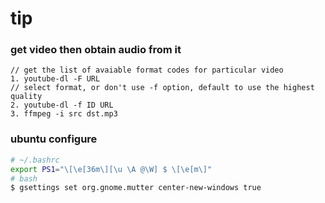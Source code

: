 # tip

### get video then obtain audio from it

```
// get the list of avaiable format codes for particular video
1. youtube-dl -F URL
// select format, or don't use -f option, default to use the highest quality
2. youtube-dl -f ID URL 
3. ffmpeg -i src dst.mp3
```



### ubuntu configure

```bash
# ~/.bashrc
export PS1="\[\e[36m\][\u \A @\W] $ \[\e[m\]"
# bash
$ gsettings set org.gnome.mutter center-new-windows true
```

